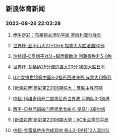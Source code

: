 ## 新浪体育新闻 
### 2023-08-26 22:03:28

1. [佬牛足彩：布莱顿主场防平局 塞维利亚分胜负](https://sports.sina.com.cn/l/2023-08-26/doc-imzinwfc5610601.shtml)

2. [世界杯-亚历山大27+13+6 加拿大大胜法国30分](https://sports.sina.com.cn/basketball/nba/2023-08-25/doc-imzimutv5209124.shtml)

3. [沙特超-C罗帽子戏法+脚后跟助攻 利雅得胜利5-0胜](https://sports.sina.com.cn/global/others/2023-08-26/doc-imzinmri5836486.shtml)

4. [世界杯-瓦格纳25分渡边雄太20分 德国大胜日本](https://sports.sina.com.cn/basketball/nba/2023-08-25/doc-imzimqmt6302068.shtml)

5. [U21女排世锦赛中国3-2挫巴西进决赛 与意大利争冠](https://sports.sina.com.cn/others/volleyball/2023-08-26/doc-imzinmrp4883186.shtml)

6. [[新浪彩票]足彩第23106期任九：曼联主胜可期](https://sports.sina.com.cn/l/2023-08-26/doc-imzimkcx8626057.shtml)

7. [中超-科维奇梅开二度德尼奇世界波 河南队3-1海港](https://sports.sina.com.cn/china/j/2023-08-25/doc-imzimqmt6294389.shtml)

8. [西甲-贝林厄姆破门罗德里戈失点 皇马1-0塞尔塔](https://sports.sina.com.cn/g/laliga/2023-08-26/doc-imzinmrm8107136.shtml)

9. [[新浪彩票]足彩第23106期大势：AC米兰需防平局](https://sports.sina.com.cn/l/2023-08-26/doc-imzimkcu1065224.shtml)

10. [中超-克雷桑绝杀完成双响 泰山2-1逆转10人深圳队](https://sports.sina.com.cn/china/j/2023-08-25/doc-imzimqms0972563.shtml)


